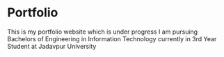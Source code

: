 # Portfolio
This is my portfolio website which is under progress
I am pursuing Bachelors of Engineering in Information Technology currently in 3rd Year Student at Jadavpur University
